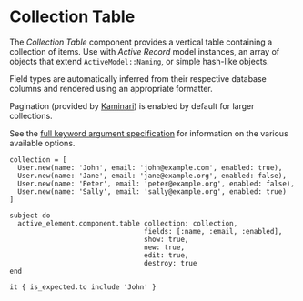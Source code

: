# Collection Table

The _Collection Table_ component provides a vertical table containing a collection of items. Use with _Active Record_ model instances, an array of objects that extend `ActiveModel::Naming`, or simple hash-like objects.

Field types are automatically inferred from their respective database columns and rendered using an appropriate formatter.

Pagination (provided by [Kaminari](https://github.com/kaminari/kaminari)) is enabled by default for larger collections.

See the [full keyword argument specification](options.html) for information on the various available options.

```rspec:html
collection = [
  User.new(name: 'John', email: 'john@example.com', enabled: true),
  User.new(name: 'Jane', email: 'jane@example.org', enabled: false),
  User.new(name: 'Peter', email: 'peter@example.org', enabled: false),
  User.new(name: 'Sally', email: 'sally@example.org', enabled: true)
]

subject do
  active_element.component.table collection: collection,
                                 fields: [:name, :email, :enabled],
                                 show: true,
                                 new: true,
                                 edit: true,
                                 destroy: true
end

it { is_expected.to include 'John' }
```

